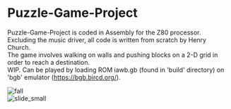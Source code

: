 # Puzzle-Game-Project

Puzzle-Game-Project is coded in Assembly for the Z80 processor. Excluding the music driver, all code is written from scratch by Henry Church.<br>
The game involves walking on walls and pushing blocks on a 2-D grid in order to reach a destination.<br>
WIP. Can be played by loading ROM iawb.gb (found in 'build' directory) on 'bgb' emulator (https://bgb.bircd.org/).<br>


![fall](https://github.com/pdbhenry/Puzzle-Game-Project/assets/36090515/bacaa0bc-689a-4761-9421-54ab7ec208f9)
<br>
![slide_small](https://github.com/pdbhenry/Puzzle-Game-Project/assets/36090515/8aeb2de9-6ec8-4b50-8865-222beb382f3a)
